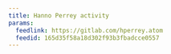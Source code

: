 ```yaml
---
title: Hanno Perrey activity
params:
  feedlink: https://gitlab.com/hperrey.atom
  feedid: 165d35f58a18d302f93b3fbadcce0557
---
```

